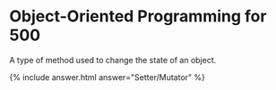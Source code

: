 # Object-Oriented Programming for 500

A type of method used to change the state of an object.

{% include answer.html answer="Setter/Mutator" %}
